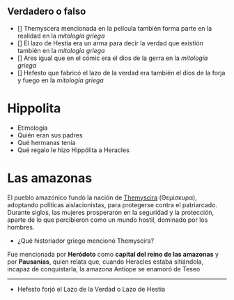 ## Verdadero o falso

- [] Themyscera mencionada en la película también forma parte en la realidad en la *mitología griega*
- [] El lazo de Hestia era un arma para decir la verdad que existión también en la *mitologia griega*
- [] Ares igual que en el cómic era el dios de la gerra en la *mitología griega*
- [] Hefesto que fabricó el lazo de la verdad era también el dios de la forja y fuego en la *mitología griega*

# Hippolita

- Etimología
- Quién eran sus padres
- Qué hermanas tenía
- Qué regalo le hizo Hippólita a Heracles

# Las amazonas

<p>El pueblo amazónico fundó la nación de <a href="https://es.wikipedia.org/wiki/Temiscira_(c%C3%B3mic)" title="Temiscira (cómic)">Themyscira</a> (Θεμίσκυρα), adoptando políticas aislacionistas, para protegerse contra el patriarcado. Durante siglos, las mujeres prosperaron en la seguridad y la protección, aparte de lo que percibieron como un mundo hostil, dominado por los hombres.
</p>

- ¿Qué historiador griego mencionó Themyscira?

Fue mencionada por **Heródoto**​ como **capital del reino de las amazonas** y por **Pausanias**, quien relata que, cuando Heracles estaba sitiándola, incapaz de conquistarla, la amazona Antíope se enamoró de Teseo


--- 

- Hefesto forjó el Lazo de la Verdad o Lazo de Hestia
